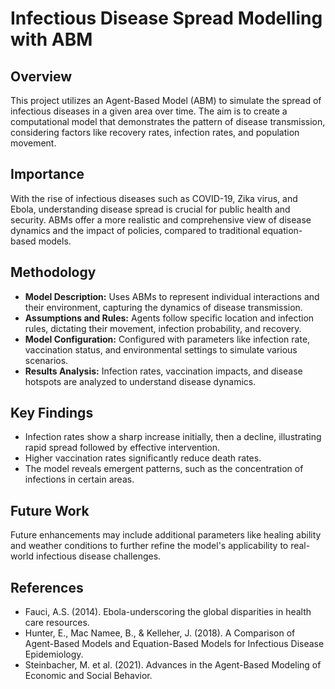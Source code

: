 # Infectious Disease Spread Modelling with ABM

## Overview
This project utilizes an Agent-Based Model (ABM) to simulate the spread of infectious diseases in a given area over time. The aim is to create a computational model that demonstrates the pattern of disease transmission, considering factors like recovery rates, infection rates, and population movement.

## Importance
With the rise of infectious diseases such as COVID-19, Zika virus, and Ebola, understanding disease spread is crucial for public health and security. ABMs offer a more realistic and comprehensive view of disease dynamics and the impact of policies, compared to traditional equation-based models.

## Methodology
- **Model Description:** Uses ABMs to represent individual interactions and their environment, capturing the dynamics of disease transmission.
- **Assumptions and Rules:** Agents follow specific location and infection rules, dictating their movement, infection probability, and recovery.
- **Model Configuration:** Configured with parameters like infection rate, vaccination status, and environmental settings to simulate various scenarios.
- **Results Analysis:** Infection rates, vaccination impacts, and disease hotspots are analyzed to understand disease dynamics.

## Key Findings
- Infection rates show a sharp increase initially, then a decline, illustrating rapid spread followed by effective intervention.
- Higher vaccination rates significantly reduce death rates.
- The model reveals emergent patterns, such as the concentration of infections in certain areas.

## Future Work
Future enhancements may include additional parameters like healing ability and weather conditions to further refine the model's applicability to real-world infectious disease challenges.

## References
- Fauci, A.S. (2014). Ebola-underscoring the global disparities in health care resources.
- Hunter, E., Mac Namee, B., & Kelleher, J. (2018). A Comparison of Agent-Based Models and Equation-Based Models for Infectious Disease Epidemiology.
- Steinbacher, M. et al. (2021). Advances in the Agent-Based Modeling of Economic and Social Behavior.
